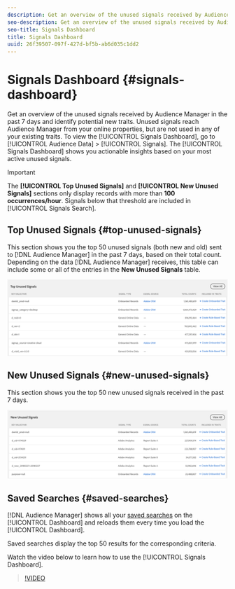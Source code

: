 ```yaml
---
description: Get an overview of the unused signals received by Audience Manager in the past 7 days and identify potential new traits. Unused signals reach Audience Manager from your online properties, but are not used in any of your existing traits. To view the Signals Dashboard, go to Audience Data > Signals. The Signals Dashboard shows you actionable insights based on your most active unused signals.
seo-description: Get an overview of the unused signals received by Audience Manager in the past 7 days and identify potential new traits. Unused signals reach Audience Manager from your online properties, but are not used in any of your existing traits. To view the Signals Dashboard, go to Audience Data > Signals. The Signals Dashboard shows you actionable insights based on your most active unused signals.
seo-title: Signals Dashboard
title: Signals Dashboard
uuid: 26f39507-097f-427d-bf5b-ab6d035c1dd2
---
```


# Signals Dashboard {#signals-dashboard}

Get an overview of the unused signals received by Audience Manager in the past 7 days and identify potential new traits. Unused signals reach Audience Manager from your online properties, but are not used in any of your existing traits. To view the [!UICONTROL Signals Dashboard], go to [!UICONTROL Audience Data] > [!UICONTROL Signals]. The [!UICONTROL Signals Dashboard] shows you actionable insights based on your most active unused signals.

>[!IMPORTANT]
>
>The **[!UICONTROL Top Unused Signals]** and **[!UICONTROL New Unused Signals]** sections only display records with more than **100 occurrences/hour**. Signals below that threshold are included in [!UICONTROL Signals Search].

## Top Unused Signals {#top-unused-signals}

This section shows you the top 50 unused signals (both new and old) sent to [!DNL Audience Manager] in the past 7 days, based on their total count. Depending on the data [!DNL Audience Manager] receives, this table can include some or all of the entries in the **New Unused Signals** table.

![](assets/signals-top-unused.png)

## New Unused Signals {#new-unused-signals}

This section shows you the top 50 new unused signals received in the past 7 days.

![](assets/signals-new-unused.png)

## Saved Searches {#saved-searches}

[!DNL Audience Manager] shows all your [saved searches](../../features/data-explorer/data-explorer-signals-search/data-explorer-save-search.md) on the [!UICONTROL Dashboard] and reloads them every time you load the [!UICONTROL Dashboard].

Saved searches display the top 50 results for the corresponding criteria.

Watch the video below to learn how to use the [!UICONTROL Signals Dashboard].
>[!VIDEO](https://video.tv.adobe.com/v/25151/)